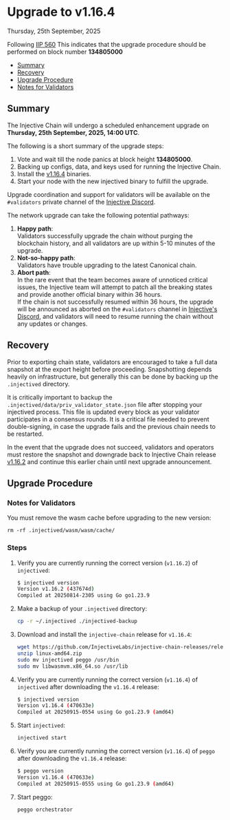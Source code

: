 # Upgrade to v1.16.4

Thursday, 25th September, 2025

Following [IIP 560](https://injhub.com/proposal/560/) This indicates that the upgrade procedure should be performed on block number **134805000**

* [Summary](#summary)
* [Recovery](#recovery)
* [Upgrade Procedure](#upgrade-procedure)
* [Notes for Validators](#notes-for-validators)

## Summary

The Injective Chain will undergo a scheduled enhancement upgrade on **Thursday, 25th September, 2025, 14:00 UTC**.

The following is a short summary of the upgrade steps:

1. Vote and wait till the node panics at block height **134805000**.
2. Backing up configs, data, and keys used for running the Injective Chain.
3. Install the [v1.16.4](https://github.com/InjectiveLabs/injective-chain-releases/releases/tag/v1.16.4-1758323548) binaries.
4. Start your node with the new injectived binary to fulfill the upgrade.

Upgrade coordination and support for validators will be available on the `#validators` private channel of the [Injective Discord](https://discord.gg/injective).

The network upgrade can take the following potential pathways:

1. **Happy path**:\
   Validators successfully upgrade the chain without purging the blockchain history, and all validators are up within 5-10 minutes of the upgrade.
2. **Not-so-happy path**:\
   Validators have trouble upgrading to the latest Canonical chain.
3. **Abort path**:\
   In the rare event that the team becomes aware of unnoticed critical issues, the Injective team will attempt to patch all the breaking states and provide another official binary within 36 hours.\
   If the chain is not successfully resumed within 36 hours, the upgrade will be announced as aborted on the `#validators` channel in [Injective's Discord](https://discord.gg/injective), and validators will need to resume running the chain without any updates or changes.

## Recovery

Prior to exporting chain state, validators are encouraged to take a full data snapshot at the export height before proceeding. Snapshotting depends heavily on infrastructure, but generally this can be done by backing up the `.injectived` directory.

It is critically important to backup the `.injectived/data/priv_validator_state.json` file after stopping your injectived process. This file is updated every block as your validator participates in a consensus rounds. It is a critical file needed to prevent double-signing, in case the upgrade fails and the previous chain needs to be restarted.

In the event that the upgrade does not succeed, validators and operators must restore the snapshot and downgrade back to Injective Chain release [v1.16.2](https://github.com/InjectiveLabs/injective-chain-releases/releases/tag/v1.16.2-1755212690) and continue this earlier chain until next upgrade announcement.

## Upgrade Procedure

### Notes for Validators

You must remove the wasm cache before upgrading to the new version:

```shell
rm -rf .injectived/wasm/wasm/cache/
```

### Steps

1.  Verify you are currently running the correct version (`v1.16.2`) of `injectived`:

    ```bash
    $ injectived version
    Version v1.16.2 (437674d)
    Compiled at 20250814-2305 using Go go1.23.9
    ```

2.  Make a backup of your `.injectived` directory:

    ```bash
    cp -r ~/.injectived ./injectived-backup
    ```

3. Download and install the `injective-chain` release for `v1.16.4`:

    ```bash
    wget https://github.com/InjectiveLabs/injective-chain-releases/releases/download/v1.16.4-1758323548/linux-amd64.zip
    unzip linux-amd64.zip
    sudo mv injectived peggo /usr/bin
    sudo mv libwasmvm.x86_64.so /usr/lib
    ```

4.  Verify you are currently running the correct version (`v1.16.4`) of `injectived` after downloading the `v1.16.4` release:

    ```bash
    $ injectived version
    Version v1.16.4 (470633e)
    Compiled at 20250915-0554 using Go go1.23.9 (amd64)
    ```

5.  Start `injectived`:

    ```bash
    injectived start
    ```

6.  Verify you are currently running the correct version (`v1.16.4`) of `peggo` after downloading the `v1.16.4` release:

    ```bash
    $ peggo version
    Version v1.16.4 (470633e)
    Compiled at 20250915-0555 using Go go1.23.9 (amd64)
    ```

7.  Start peggo:

    ```bash
    peggo orchestrator
    ```
